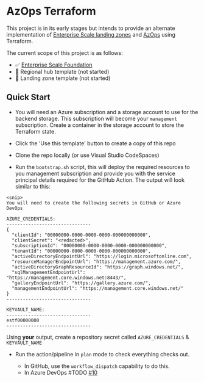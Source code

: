 # AzOps Terraform

This project is in its early stages but intends to provide an alternate implementation of [Enterprise Scale landing zones](https://github.com/Azure/Enterprise-Scale) and [AzOps](Https://github.com/Azure/AzOps) using Terraform.

The current scope of this project is as follows:

* :white_check_mark: [Enterprise Scale Foundation](https://github.com/Azure/Enterprise-Scale/tree/main/docs/reference/wingtip)
* :black_square_button: Regional hub template (not started)
* :black_square_button: Landing zone template (not started)

## Quick Start

* You will need an Azure subscription and a storage account to use for the backend storage.
This subscription will become your `management` subscription.
Create a container in the storage account to store the Terraform state.

* Click the 'Use this template' button to create a copy of this repo

* Clone the repo locally (or use Visual Studio CodeSpaces)

* Run the `bootstrap.sh` script, this will deploy the required resources to you management subscription and provide you with the service principal details required for the GitHub Action.
The output will look similar to this:

```plain
<snip>
You will need to create the following secrets in GitHub or Azure DevOps

AZURE_CREDENTIALS:
-------------------------------
{
  "clientId": "00000000-0000-0000-0000-000000000000",
  "clientSecret": "<redacted>",
  "subscriptionId": "00000000-0000-0000-0000-000000000000",
  "tenantId": "00000000-0000-0000-0000-000000000000",
  "activeDirectoryEndpointUrl": "https://login.microsoftonline.com",
  "resourceManagerEndpointUrl": "https://management.azure.com/",
  "activeDirectoryGraphResourceId": "https://graph.windows.net/",
  "sqlManagementEndpointUrl": "https://management.core.windows.net:8443/",
  "galleryEndpointUrl": "https://gallery.azure.com/",
  "managementEndpointUrl": "https://management.core.windows.net/"
}
-------------------------------

KEYVAULT_NAME:
-------------------------------
estf00000000
-------------------------------
```

 Using **your** output, create a repository secret called `AZURE_CREDENTIALS` & `KEYVAULT_NAME`

* Run the action/pipeline in `plan` mode to check everything checks out. 

  * In GitHub, use the `workflow_dispatch` capability to do this.
  * In Azure DevOps #TODO [#10](https://github.com/matt-FFFFFF/AzOps-Terraform/issues/10)


